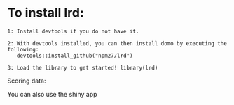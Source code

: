 # To install lrd:

    1: Install devtools if you do not have it.

    2: With devtools installed, you can then install domo by executing the following:
	   devtools::install_github("npm27/lrd")

    3: Load the library to get started! library(lrd)

Scoring data:

You can also use the shiny app
